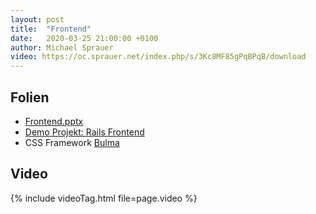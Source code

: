 ```yaml
---
layout: post
title:  "Frontend"
date:   2020-03-25 21:00:00 +0100
author: Michael Sprauer
video: https://oc.sprauer.net/index.php/s/3Kc8MF85gPqBPqB/download 
---
```


## Folien
   * [Frontend.pptx](Frontend.pptx)
   * [Demo Projekt: Rails Frontend](https://github.com/DHBW-KA/rails_frontend)
   * CSS Framework [Bulma](https://bulma.io/)

## Video
{% include videoTag.html file=page.video %}
 

